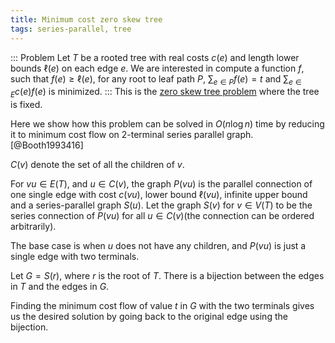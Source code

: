 ```yaml
---
title: Minimum cost zero skew tree
tags: series-parallel, tree
---
```


::: Problem
  Let $T$ be a rooted tree with real costs $c(e)$ and length lower bounds $\ell(e)$ on each edge $e$. We are interested in compute a function $f$, such that $f(e)\geq \ell(e)$, for any root to leaf path $P$, $\sum_{e\in P} f(e)=t$ and $\sum_{e\in E} c(e)f(e)$ is minimized. 
:::
This is the [zero skew tree problem](http://theory.cs.uni-bonn.de/info5/steinerkompendium/node27.html) where the tree is fixed.

Here we show how this problem can be solved in $O(n\log n)$ time by reducing it to minimum cost flow on 2-terminal series parallel graph. [@Booth1993416]

$C(v)$ denote the set of all the children of $v$. 

For $vu\in E(T)$, and $u\in C(v)$, the graph $P(vu)$ is the parallel connection of one single edge with cost $c(vu)$, lower bound $\ell(vu)$, infinite upper bound and a series-parallel graph $S(u)$.
Let the graph $S(v)$ for $v\in V(T)$ to be the series connection of $P(vu)$ for all $u\in C(v)$(the connection can be ordered arbitrarily).

The base case is when $u$ does not have any children, and $P(vu)$ is just a single edge with two terminals. 

Let $G=S(r)$, where $r$ is the root of $T$. There is a bijection between the edges in $T$ and the edges in $G$. 

Finding the minimum cost flow of value $t$ in $G$ with the two terminals gives us the desired solution by going back to the original edge using the bijection.

